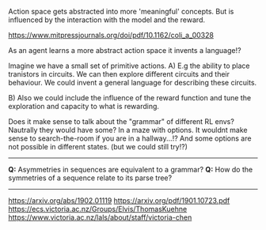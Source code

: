 Action space gets abstracted into more 'meaningful' concepts.
But is influenced by the interaction with the model and the reward.

https://www.mitpressjournals.org/doi/pdf/10.1162/coli_a_00328

As an agent learns a more abstract action space it invents a language!?

Imagine we have a small set of primitive actions.
A) E.g the ability to place tranistors in circuits.
We can then explore different circuits and their behaviour.
We could invent a general language for describing these circuits.

B) Also we could include the influence of the reward function and tune the exploration and capacity to what is rewarding.


Does it make sense to talk about the "grammar" of different RL envs?
Nautrally they would have some? In a maze with options. It wouldnt make sense to search-the-room if you are in a hallway...!?
And some options are not possible in different states. (but we could still try!?)

***

__Q:__ Asymmetries in sequences are equivalent to a grammar?
__Q:__ How do the symmetries of a sequence relate to its parse tree?

***

https://arxiv.org/abs/1902.01119
https://arxiv.org/pdf/1901.10723.pdf
https://ecs.victoria.ac.nz/Groups/Elvis/ThomasKuehne
https://www.victoria.ac.nz/lals/about/staff/victoria-chen
